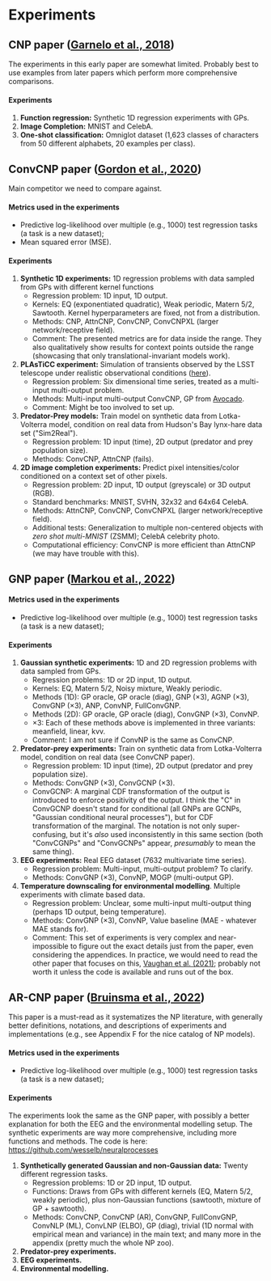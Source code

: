 # Experiments

## CNP paper ([Garnelo et al., 2018](https://arxiv.org/abs/1807.01613))

The experiments in this early paper are somewhat limited. Probably best to use examples from later papers which perform more comprehensive comparisons.

#### Experiments

1. **Function regression:** Synthetic 1D regression experiments with GPs.
2. **Image Completion:** MNIST and CelebA.
3. **One-shot classification:** Omniglot dataset (1,623 classes of characters from 50 different alphabets, 20 examples per class).


## ConvCNP paper ([Gordon et al., 2020](https://arxiv.org/abs/1910.13556))

Main competitor we need to compare against.

#### Metrics used in the experiments
- Predictive log-likelihood over multiple (e.g., 1000) test regression tasks (a task is a new dataset);
- Mean squared error (MSE).

#### Experiments

1. **Synthetic 1D experiments:** 1D regression problems with data sampled from GPs with different kernel functions
   - Regression problem: 1D input, 1D output.
   - Kernels: EQ (exponentiated quadratic), Weak periodic, Matern 5/2, Sawtooth. Kernel hyperparameters are fixed, not from a distribution.
   - Methods: CNP, AttnCNP, ConvCNP, ConvCNPXL (larger network/receptive field).
   - Comment: The presented metrics are for data inside the range. They also qualitatively show results for context points outside the range (showcasing that only translational-invariant models work).
2. **PLAsTiCC experiment:** Simulation of transients observed by the LSST telescope under realistic observational conditions ([here](https://www.kaggle.com/c/PLAsTiCC-2018)).
   - Regression problem: Six dimensional time series, treated as a multi-input multi-output problem.
   - Methods: Multi-input multi-output ConvCNP, GP from [Avocado](https://www.kaggle.com/c/PLAsTiCC-2018).
   - Comment: Might be too involved to set up.
3. **Predator-Prey models:** Train model on synthetic data from Lotka-Volterra model, condition on real data from Hudson's Bay lynx-hare data set ("Sim2Real").
   - Regression problem: 1D input (time), 2D output (predator and prey population size).
   - Methods: ConvCNP, AttnCNP (fails).
4. **2D image completion experiments:** Predict pixel intensities/color conditioned on a context set of other pixels.
   - Regression problem: 2D input, 1D output (greyscale) or 3D output (RGB).
   - Standard benchmarks: MNIST, SVHN, 32x32 and 64x64 CelebA.
   - Methods: AttnCNP, ConvCNP, ConvCNPXL (larger network/receptive field).
   - Additional tests: Generalization to multiple non-centered objects with *zero shot multi-MNIST* (ZSMM); CelebA celebrity photo.
   - Computational efficiency: ConvCNP is more efficient than AttnCNP (we may have trouble with this).

## GNP paper ([Markou et al., 2022](https://arxiv.org/abs/2203.08775))

#### Metrics used in the experiments
- Predictive log-likelihood over multiple (e.g., 1000) test regression tasks (a task is a new dataset);

#### Experiments

1. **Gaussian synthetic experiments:** 1D and 2D regression problems with data sampled from GPs.
   - Regression problems: 1D or 2D input, 1D output.
   - Kernels: EQ, Matern 5/2, Noisy mixture, Weakly periodic. 
   - Methods (1D): GP oracle, GP oracle (diag), GNP ($\times 3$), AGNP ($\times 3$), ConvGNP ($\times 3$), ANP, ConvNP, FullConvGNP.
   - Methods (2D): GP oracle, GP oracle (diag), ConvGNP ($\times 3$), ConvNP.
   - $\times 3$: Each of these methods above is implemented in three variants: meanfield, linear, kvv.
   - Comment: I am not sure if ConvNP is the same as ConvCNP.
2. **Predator-prey experiments:** Train on synthetic data from Lotka-Volterra model, condition on real data (see ConvCNP paper).
   - Regression problem: 1D input (time), 2D output (predator and prey population size).
   - Methods: ConvGNP ($\times 3$), ConvGCNP ($\times 3$).
   - ConvGCNP: A marginal CDF transformation of the output is introduced to enforce positivity of the output. I think the "C" in ConvGCNP doesn't stand for conditional (all GNPs are GCNPs, "Gaussian conditional neural processes"), but for CDF transformation of the marginal. The notation is not only super-confusing, but it's *also* used inconsistently in this same section (both "ConvCGNPs" and "ConvGCNPs" appear, *presumably* to mean the same thing).
3. **EEG experiments:** Real EEG dataset (7632 multivariate time series).
   - Regression problem: Multi-input, multi-output problem? To clarify.
   - Methods: ConvGNP ($\times 3$), ConvNP, MOGP (multi-output GP).
4. **Temperature downscaling for environmental modelling**. Multiple experiments with climate based data.
   - Regression problem: Unclear, some multi-input multi-output thing (perhaps 1D output, being temperature).
   - Methods: ConvGNP ($\times 3$), ConvNP, Value baseline (MAE - whatever MAE stands for).
   - Comment: This set of experiments is very complex and near-impossible to figure out the exact details just from the paper, even considering the appendices. In practice, we would need to read the other paper that focuses on this, [Vaughan et al. (2021)](https://arxiv.org/abs/2101.07950); probably not worth it unless the code is available and runs out of the box.

## AR-CNP paper ([Bruinsma et al., 2022](https://arxiv.org/abs/2303.14468))

This paper is a must-read as it systematizes the NP literature, with generally better definitions, notations, and descriptions of experiments and implementations (e.g., see Appendix F for the nice catalog of NP models).

#### Metrics used in the experiments
- Predictive log-likelihood over multiple (e.g., 1000) test regression tasks (a task is a new dataset);

#### Experiments

The experiments look the same as the GNP paper, with possibly a better explanation for both the EEG and the environmental modelling setup. The synthetic experiments are way more comprehensive, including more functions and methods. The code is here: https://github.com/wesselb/neuralprocesses

1. **Synthetically generated Gaussian and non-Gaussian data:** Twenty different regression tasks.
   - Regression problems: 1D or 2D input, 1D output.
   - Functions: Draws from GPs with different kernels (EQ, Matern 5/2, weakly periodic), plus non-Gaussian functions (sawtooth, mixture of GP + sawtooth).
   - Methods: ConvCNP, ConvCNP (AR), ConvGNP, FullConvGNP, ConvNLP (ML), ConvLNP (ELBO), GP (diag), trivial (1D normal with empirical mean and variance) in the main text; and many more in the appendix (pretty much the whole NP zoo).
2. **Predator-prey experiments.**
3. **EEG experiments.**
4. **Environmental modelling.**
